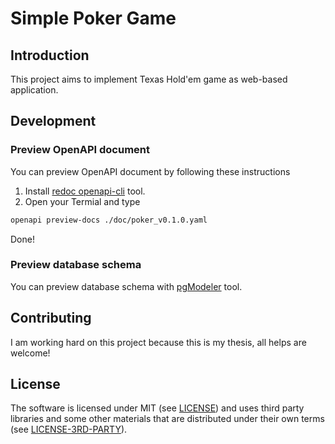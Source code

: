 # Simple Poker Game

## Introduction

This project aims to implement Texas Hold'em game as web-based application.

## Development
### Preview OpenAPI document

You can preview OpenAPI document by following these instructions

1. Install [redoc openapi-cli](https://redoc.ly/openapi-cli/) tool.
2. Open your Termial and type

```sh
openapi preview-docs ./doc/poker_v0.1.0.yaml
```

Done!

### Preview database schema

You can preview database schema with [pgModeler](https://pgmodeler.io/) tool.

## Contributing

I am working hard on this project because this is my thesis, all helps are
welcome!

## License

The software is licensed under MIT (see [LICENSE](./LICENSE)) and uses third
party libraries and some other materials that are distributed under their own
terms (see [LICENSE-3RD-PARTY](./LICENSE-3RD-PARTY)).

